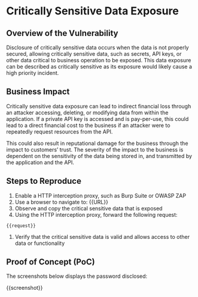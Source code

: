 # Critically Sensitive Data Exposure

## Overview of the Vulnerability

Disclosure of critically sensitive data occurs when the data is not properly secured, allowing critically sensitive data, such as secrets, API keys, or other data critical to business operation to be exposed. This data exposure can be described as critically sensitive as its exposure would likely cause a high priority incident.

## Business Impact

Critically sensitive data exposure can lead to indirect financial loss through an attacker accessing, deleting, or modifying data from within the application. If a private API key is accessed and is pay-per-use, this could lead to a direct financial cost to the business if an attacker were to repeatedly request resources from the API.

This could also result in reputational damage for the business through the impact to customers’ trust. The severity of the impact to the business is dependent on the sensitivity of the data being stored in, and transmitted by the application and the API.

## Steps to Reproduce

1. Enable a HTTP interception proxy, such as Burp Suite or OWASP ZAP
1. Use a browser to navigate to: {{URL}}
1. Observe and copy the critical sensitive data that is exposed
1. Using the HTTP interception proxy, forward the following request:

```HTTP
{{request}}
```

1. Verify that the critical sensitive data is valid and allows access to other data or functionality

## Proof of Concept (PoC)

The screenshots below displays the password disclosed:

{{screenshot}}
